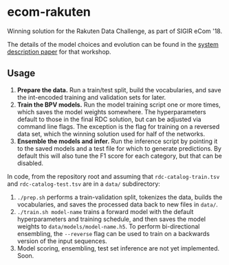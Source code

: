 # ecom-rakuten
Winning solution for the Rakuten Data Challenge, as part of SIGIR eCom '18.

The details of the model choices and evolution can be found in the [system description paper](https://sigir-ecom.github.io/ecom18DCPapers/ecom18DC_paper_9.pdf) for that workshop.

## Usage

1. **Prepare the data.** Run a train/test split, build the vocabularies, and save the int-encoded training and validation sets for later.
1. **Train the BPV models.** Run the model training script one or more times, which saves the model weights somewhere. The hyperparameters default to those in the final RDC solution, but can be adjusted via command line flags. The exception is the flag for training on a reversed data set, which the winning solution used for half of the networks.
1. **Ensemble the models and infer.** Run the inference script by pointing it to the saved models and a test file for which to generate predictions. By default this will also tune the F1 score for each category, but that can be disabled.

In code, from the repository root and assuming that `rdc-catalog-train.tsv` and `rdc-catalog-test.tsv` are in a `data/` subdirectory:
1. `./prep.sh` performs a train-validation split, tokenizes the data, builds the vocabularies, and saves the processed data back to new files in `data/`.
1. `./train.sh model-name` trains a forward model with the default hyperparameters and training schedule, and then saves the model weights to `data/models/model-name.h5`. To perform bi-directional ensembling, the `--reverse` flag can be used to train on a backwards version of the input sequences.
1. Model scoring, ensembling, test set inference are not yet implemented. Soon.
